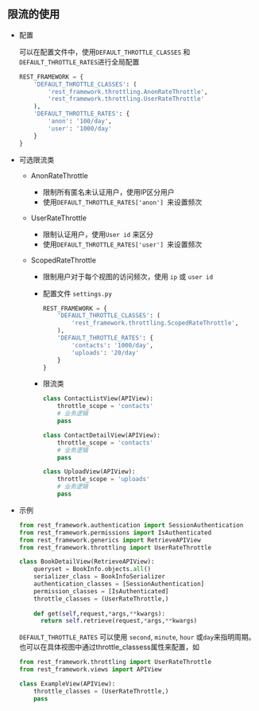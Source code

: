 ## 限流的使用

- 配置

  可以在配置文件中，使用`DEFAULT_THROTTLE_CLASSES` 和 `DEFAULT_THROTTLE_RATES`进行全局配置

  ```python
  REST_FRAMEWORK = {
      'DEFAULT_THROTTLE_CLASSES': (
          'rest_framework.throttling.AnonRateThrottle',
          'rest_framework.throttling.UserRateThrottle'
      ),
      'DEFAULT_THROTTLE_RATES': {
          'anon': '100/day',
          'user': '1000/day'
      }
  }
  ```

- 可选限流类

  - AnonRateThrottle

    - 限制所有匿名未认证用户，使用IP区分用户
    - 使用```DEFAULT_THROTTLE_RATES['anon'] ```来设置频次

  - UserRateThrottle

    - 限制认证用户，使用```User id``` 来区分
    - 使用```DEFAULT_THROTTLE_RATES['user'] ```来设置频次

  - ScopedRateThrottle

    - 限制用户对于每个视图的访问频次，使用 `ip` 或 `user id`

    - 配置文件 `settings.py`

      ```python
      REST_FRAMEWORK = {
          'DEFAULT_THROTTLE_CLASSES': (
              'rest_framework.throttling.ScopedRateThrottle',
          ),
          'DEFAULT_THROTTLE_RATES': {
              'contacts': '1000/day',
              'uploads': '20/day'
          }
      }
      ```

    - 限流类

      ```python
      class ContactListView(APIView):
          throttle_scope = 'contacts'
          # 业务逻辑
          pass
      
      class ContactDetailView(APIView):
          throttle_scope = 'contacts'
          # 业务逻辑
          pass
      
      class UploadView(APIView):
          throttle_scope = 'uploads'
          # 业务逻辑
          pass
      ```

- 示例

  ```python
  from rest_framework.authentication import SessionAuthentication
  from rest_framework.permissions import IsAuthenticated
  from rest_framework.generics import RetrieveAPIView
  from rest_framework.throttling import UserRateThrottle
  
  class BookDetailView(RetrieveAPIView):
      queryset = BookInfo.objects.all()
      serializer_class = BookInfoSerializer
      authentication_classes = [SessionAuthentication]
      permission_classes = [IsAuthenticated]
      throttle_classes = (UserRateThrottle,)
      
      def get(self,request,*args,**kwargs):
        return self.retrieve(request,*args,**kwargs)
  ```

  ```DEFAULT_THROTTLE_RATES``` 可以使用 ```second```, ```minute```, ```hour``` 或```day```来指明周期。
  也可以在具体视图中通过throttle_classess属性来配置，如

  ```python
  from rest_framework.throttling import UserRateThrottle
  from rest_framework.views import APIView
  
  class ExampleView(APIView):
      throttle_classes = (UserRateThrottle,)
      pass
  ```
